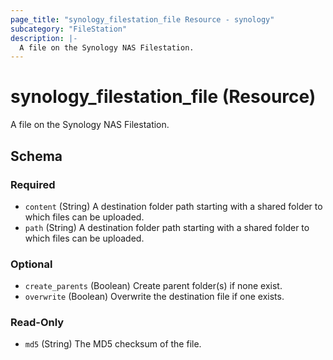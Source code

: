 ```yaml
---
page_title: "synology_filestation_file Resource - synology"
subcategory: "FileStation"
description: |-
  A file on the Synology NAS Filestation.
---
```


# synology_filestation_file (Resource)

A file on the Synology NAS Filestation.




<!-- schema generated by tfplugindocs -->
## Schema

### Required

- `content` (String) A destination folder path starting with a shared folder to which files can be uploaded.
- `path` (String) A destination folder path starting with a shared folder to which files can be uploaded.

### Optional

- `create_parents` (Boolean) Create parent folder(s) if none exist.
- `overwrite` (Boolean) Overwrite the destination file if one exists.

### Read-Only

- `md5` (String) The MD5 checksum of the file.